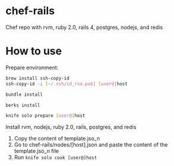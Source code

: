 chef-rails
==========

Chef repo with rvm, ruby 2.0, rails 4, postgres, nodejs, and redis

# How to use #

Prepare environment:

```bash
brew install ssh-copy-id
ssh-copy-id -i [~/.ssh/id_rsa.pub] [user@]host

bundle install

berks install

knife solo prepare [user@]host
```

Install rvm, nodejs, ruby 2.0, rails, postgres, and redis

1. Copy the content of template.jso_n
2. Go to chef-rails/nodes/[host].json and paste the content of the template.jso_n file
3. Run ```knife solo cook [user@]host```





